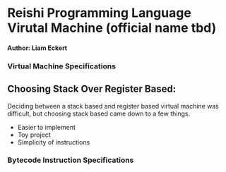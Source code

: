 # Reishi Programming Language Virutal Machine (official name tbd)
#### Author: Liam Eckert

### Virtual Machine Specifications
## Choosing Stack Over Register Based:
Deciding between a stack based and register based virtual machine was difficult,
but choosing stack based came down to a few things.
* Easier to implement
* Toy project
* Simplicity of instructions


### Bytecode Instruction Specifications
